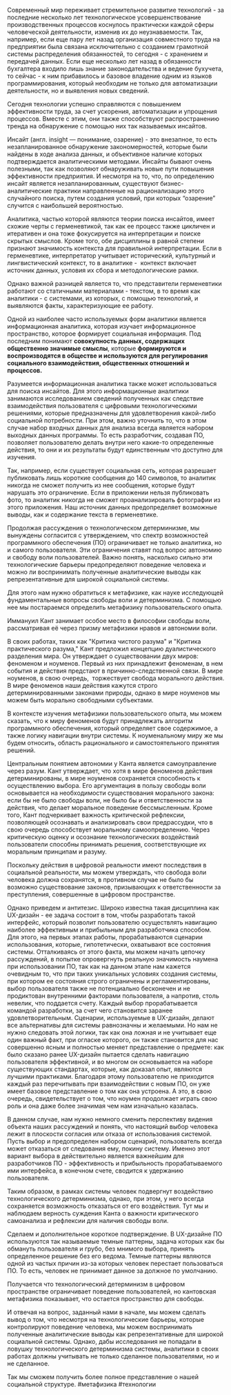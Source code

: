 Современный мир переживает стремительное развитие технологий - за последние несколько лет технологическое усовершенствование производственных процессов коснулось практически каждой сферы человеческой деятельности, изменив их до неузнаваемости. Так, например, если еще пару лет назад организация совместного труда на предприятии была связана исключительно с созданием грамотной системы распределения обязанностей, то сегодня - с хранением и передачей данных. Если еще несколько лет назад в обязанности бухгалтера входило лишь знание законодательства и ведение бухучета, то сейчас - к ним прибавилось и базовое владение одним из языков программирования, который необходим не только для автоматизации деятельности, но и выявления новых сведений.

Сегодня технологии успешно справляются с повышением эффективности труда, за счет ускорения, автоматизации и упрощения процессов. Вместе с этим, они также способствуют распространению тренда на обнаружение с помощью них так называемых инсайтов.

Инсайт (англ. insight — понимание, озарение) - это внезапное, то есть незапланированное обнаружение закономерностей, которые были найдены в ходе анализа данных, и объективное наличие которых подтверждается аналитическими методами. Инсайты бывают очень полезными, так как позволяют обнаруживать новые пути повышения эффективности предприятия. И несмотря на то, что, по определению инсайт является незапланированным, существуют бизнес-аналитические практики направленные на рационализацию этого случайного поиска, путем создания условий, при которых “озарение” случится с наибольшей вероятностью.

Аналитика, частью которой являются теории поиска инсайтов, имеет схожие черты с герменевтикой, так как ее процесс также цикличен и итеративен и она тоже фокусируется на интерпретации и поиске скрытых смыслов. Кроме того, обе дисциплины в равной степени признают значимость контекста для правильной интерпретации. Если в герменевтике, интерпретатор учитывает исторический, культурный и лингвистический контекст, то в аналитике -  контекст включает источник данных, условия их сбора и методологические рамки.

Однако важной разницей является то, что представители герменевтики работают со статичными материалами - текстом, в то время как аналитики - с системами, из которых, с помощью технологий, и выявляются факты, характеризующие ее работу.

Одной из наиболее часто используемых форм аналитики является информационная аналитика, которая изучает информационное пространство, которое формирует социальная информация. Под последним понимают **совокупность данных, содержащих общественно значимые смыслы**, которые **формируются и воспроизводятся в обществе и используются для регулирования социального взаимодействия, общественных отношений и процессов.**

Разумеется информационная аналитика также может использоваться для поиска инсайтов. Для этого информационные аналитики занимаются исследованием сведений полученных как следствие взаимодействия пользователя с цифровыми технологическими решениями, которые предназначены для удовлетворения какой-либо социальной потребности. При этом, важно уточнить то, что в этом случае набор входных данных для анализа всегда является набором выходных данных программы. То есть разработчик, создавая ПО, позволяет пользователю делать внутри него какие-то определенные действия, то они и их результаты будут единственным что доступно для изучения.

Так, например, если существует социальная сеть, которая разрешает публиковать лишь короткие сообщения до 140 символов, то аналитик никогда не сможет получить из нее сообщения, которые будут нарушать это ограничение. Если в приложении нельзя публиковать фото, то аналитик никогда не сможет проанализировать фотографии из этого приложения. Наш источник данных предопределяет возможные выводы, как и содержание текста в герменевтике.

Продолжая рассуждения о технологическом детерминизме, мы вынуждены согласится с утверждением, что спектр возможностей программного обеспечения (ПО) ограничивает не только аналитика, но и самого пользователя. Эти ограничения ставят под вопрос автономию и свободу воли пользователей. Важно понять, насколько сильно эти технологические барьеры предопределяют поведение человека и можно ли воспринимать полученные аналитические выводы как репрезентативные для широкой социальной системы.

Для этого нам нужно обратиться к метафизике, как науке исследующей фундаментальные вопросы свободы воли и детерминизма. С помощью нее мы постараемся определить метафизику пользовательского опыта.

Иммануил Кант занимает особое место в философии свободы воли, рассматривая её через призму метафизики нравов и автономии воли.

В своих работах, таких как "Критика чистого разума" и "Критика практического разума," Кант предложил концепцию дуалистического разделения мира. Он утверждает о существовании двух миров: феноменом и ноуменов. Первый из них принадлежит феноменам, в нем события и действия предстают в причинно-следственной связи. В мире ноуменов, в свою очередь,  торжествует свобода морального действия. В мире феноменов наши действия кажутся строго детерминированными законами природы, однако в мире ноуменов мы можем быть морально свободными субъектами.

В контексте изучения метафизики пользовательского опыта, мы можем сказать, что к миру феноменов будут принадлежать алгоритм программного обеспечения, который определяет свое содержимое, а также логику навигации внутри системы. К ноуменальному миру же мы будем относить, область рационального и самостоятельного принятия решений.

Центральным понятием автономии у Канта является самоуправление через разум. Кант утверждает, что хотя в мире феноменов действия детерминированы, в мире ноуменов сохраняется способность к осуществлению выбора. Его аргументация в пользу свободы воли основывается на необходимости существования морального закона: если бы не было свободы воли, не было бы и ответственности за действия, что делает моральное поведение бессмысленным. Кроме того, Кант подчеркивает важность критической рефлексии, позволяющей осознавать и анализировать свои предрассудки, что в свою очередь способствует моральному самоопределению. Через критическую оценку и осознание технологических воздействий пользователи способны принимать решения, соответствующие их моральным принципам и разуму.

Поскольку действия в цифровой реальности имеют последствия в социальной реальности, мы можем утверждать, что свобода воли человека должна сохранятся, в противном случае не было бы возможно существование законов, призывающих к ответственности за преступления, совершенные в цифровом пространстве.

Однако приведем и антитезис. Широко известна такая дисциплина как UX-дизайн - ее задача состоит в том, чтобы разработать такой интерфейс, который позволит пользователю осуществлять навигацию наиболее эффективным и прибыльным для разработчика способом. Для этого, на первых этапах работы, прорабатываются сценарии использования, которые, гипотетически, охватывают все состояния системы. Отталкиваясь от этого факта, мы можем начать цепочку рассуждений, в попытке опровергнуть реальную значимость наумена при использовании ПО, так как на данном этапе нам кажется очевидным то, что при таких уникальных условиях создания системы, при котором ее состояния строго ограничены и регламентированы, выбор пользователя также не потенциально бесконечен и не продиктован внутренними факторами пользователя, а напротив, столь невелик, что поддается счету. Каждый выбор прорабатывается командой разработки, за счет чего становится заранее удовлетворительным. Сценарии, используемые в UX-дизайн, делают все альтернативы для системы равнозначны и желаемыми. Но нам не нужно следовать этой логики, так как она ложная и не учитывает еще один важный факт, при огласке которого, он также становится для нас совершенно ясным и полностью меняет представление о предмете: как было сказано ранее UX-дизайн пытается сделать навигацию пользователя эффективной, и во многом он основывается на наборе существующих стандартах, которые, как доказал опыт, являются лучшими практиками. Благодаря этому пользователю не приходится каждый раз перечитывать при взаимодействии с новым ПО, он уже имеет базовое представление о том как она устроена. А это, в свою очередь, свидетельствует о том, что ноумен продолжает играть свою роль и она даже более значимая чем нам изначально казалась.

В данном случае, нам нужно немного сменить перспективу видения объекта наших рассуждений и понять, что настоящий выбор человека лежит в плоскости согласия или отказа от использования системой. Пусть выбор и предопределен набором сценарий, пользователь всегда может отказаться от следования ему, покину систему. Именно этот вариант выбора в действительно является важнейшим для разработчиков ПО - эффективность и прибыльность прорабатываемого ими интерфейса, в конечном счете, сводится к удержанию пользователя.

Таким образом, в рамках системы человек подвергнут воздействию технологического детерминизма, однако, при этом, у него всегда сохраняется возможность отказаться от его воздействия. Тут мы и наблюдаем верность суждения Канта о важности критического самоанализа и рефлексии для наличия свободы воли.

Сделаем и дополнительное короткое подтверждение. В UX-дизайне ПО используются так называемые темные паттерны, задача которых как бы обмануть пользователя и грубо, без мнимого выбора, принять определенное решение без его ведома. Темные паттерны являются одной из частых причин из-за которых человек перестает пользоваться ПО. То есть, человек не принимает данное за должное по умолчанию.

Получается что технологический детерминизм в цифровом пространстве ограничивает поведение пользователей, но кантовская метафизика показывает, что остается пространство для свободы.

И отвечая на вопрос, заданный нами в начале, мы можем сделать вывод о том, что несмотря на технологические барьеры, которые контролируют поведение человека, мы можем воспринимать полученные аналитические выводы как репрезентативные для широкой социальной системы. Однако, дабы исследования не попадали в ловушку технологического детерминизма системы, аналитики в своих работах должны учитывать не только сделанное пользователями, но и не сделанное.

Так мы сможем получить более полное представление о нашей социальной структуре.
#метафизика #технологии